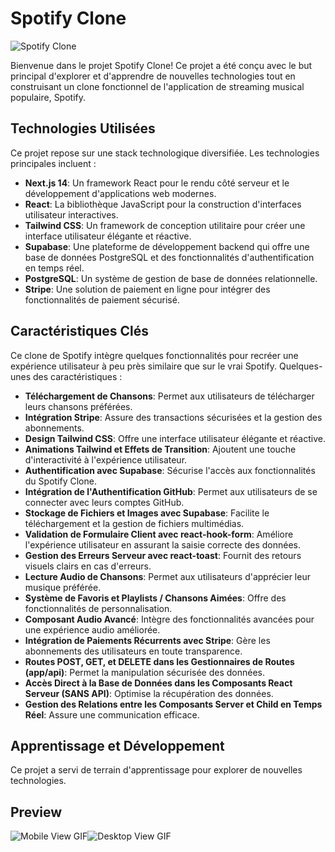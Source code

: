 # **Spotify Clone**

![Spotify Clone](https://github.com/Kicks11jr/spotify-clone/assets/121013826/55cc3727-0cbc-4392-aae6-b55b4701abe1)

Bienvenue dans le projet Spotify Clone! Ce projet a été conçu avec le but principal d'explorer et d'apprendre de nouvelles technologies tout en construisant un clone fonctionnel de l'application de streaming musical populaire, Spotify.

## Technologies Utilisées

Ce projet repose sur une stack technologique diversifiée. Les technologies principales incluent :

- **Next.js 14**: Un framework React pour le rendu côté serveur et le développement d'applications web modernes.
- **React**: La bibliothèque JavaScript pour la construction d'interfaces utilisateur interactives.
- **Tailwind CSS**: Un framework de conception utilitaire pour créer une interface utilisateur élégante et réactive.
- **Supabase**: Une plateforme de développement backend qui offre une base de données PostgreSQL et des fonctionnalités d'authentification en temps réel.
- **PostgreSQL**: Un système de gestion de base de données relationnelle.
- **Stripe**: Une solution de paiement en ligne pour intégrer des fonctionnalités de paiement sécurisé.

## Caractéristiques Clés

Ce clone de Spotify intègre quelques fonctionnalités pour recréer une expérience utilisateur à peu près similaire que sur le vrai Spotify. Quelques-unes des caractéristiques :

- **Téléchargement de Chansons**: Permet aux utilisateurs de télécharger leurs chansons préférées.
- **Intégration Stripe**: Assure des transactions sécurisées et la gestion des abonnements.
- **Design Tailwind CSS**: Offre une interface utilisateur élégante et réactive.
- **Animations Tailwind et Effets de Transition**: Ajoutent une touche d'interactivité à l'expérience utilisateur.
- **Authentification avec Supabase**: Sécurise l'accès aux fonctionnalités du Spotify Clone.
- **Intégration de l'Authentification GitHub**: Permet aux utilisateurs de se connecter avec leurs comptes GitHub.
- **Stockage de Fichiers et Images avec Supabase**: Facilite le téléchargement et la gestion de fichiers multimédias.
- **Validation de Formulaire Client avec react-hook-form**: Améliore l'expérience utilisateur en assurant la saisie correcte des données.
- **Gestion des Erreurs Serveur avec react-toast**: Fournit des retours visuels clairs en cas d'erreurs.
- **Lecture Audio de Chansons**: Permet aux utilisateurs d'apprécier leur musique préférée.
- **Système de Favoris et Playlists / Chansons Aimées**: Offre des fonctionnalités de personnalisation.
- **Composant Audio Avancé**: Intègre des fonctionnalités avancées pour une expérience audio améliorée.
- **Intégration de Paiements Récurrents avec Stripe**: Gère les abonnements des utilisateurs en toute transparence.
- **Routes POST, GET, et DELETE dans les Gestionnaires de Routes (app/api)**: Permet la manipulation sécurisée des données.
- **Accès Direct à la Base de Données dans les Composants React Serveur (SANS API)**: Optimise la récupération des données.
- **Gestion des Relations entre les Composants Server et Child en Temps Réel**: Assure une communication efficace.

## Apprentissage et Développement

Ce projet a servi de terrain d'apprentissage pour explorer de nouvelles technologies.

## Preview

<div style="display: flex; space-between;">
  <img alt="Mobile View GIF" src="https://github.com/Kicks11jr/spotify-clone/assets/121013826/b079d202-d20c-4c1d-b1f1-9404db5dcc39"/>
  <img alt="Desktop View GIF" src="https://github.com/Kicks11jr/spotify-clone/assets/121013826/96449715-8881-41cd-9744-26854e75683b"/>
</div>

